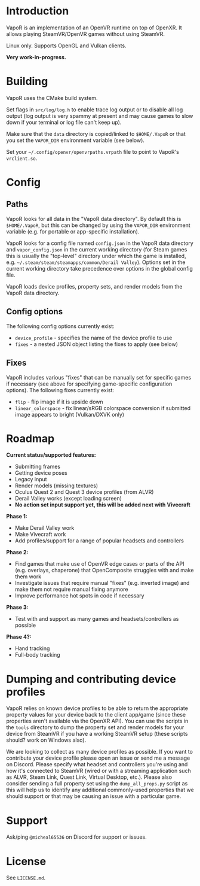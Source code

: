# Introduction

VapoR is an implementation of an OpenVR runtime on top of OpenXR. It allows playing SteamVR/OpenVR games without using SteamVR.

Linux only. Supports OpenGL and Vulkan clients.

**Very work-in-progress.**

# Building

VapoR uses the CMake build system.

Set flags in `src/log/log.h` to enable trace log output or to disable all log output (log output is very spammy at present and may cause games to slow down if your terminal or log file can't keep up).

Make sure that the `data` directory is copied/linked to `$HOME/.VapoR` or that you set the `VAPOR_DIR` environment variable (see below).

Set your `~/.config/openvr/openvrpaths.vrpath` file to point to VapoR's `vrclient.so`.

# Config

## Paths

VapoR looks for all data in the "VapoR data directory". By default this is `$HOME/.VapoR`, but this can be changed by using the `VAPOR_DIR` environment variable (e.g. for portable or app-specific installation).

VapoR looks for a config file named `config.json` in the VapoR data directory and `vapor_config.json` in the current working directory (for Steam games this is usually the "top-level" directory under which the game is installed, e.g. `~/.steam/steam/steamapps/common/Derail Valley`). Options set in the current working directory take precedence over options in the global config file.

VapoR loads device profiles, property sets, and render models from the VapoR data directory.

## Config options

The following config options currently exist:
* `device_profile` - specifies the name of the device profile to use
* `fixes` - a nested JSON object listing the fixes to apply (see below)

## Fixes

VapoR includes various "fixes" that can be manually set for specific games if necessary (see above for specifying game-specific configuration options). The following fixes currently exist:
* `flip` - flip image if it is upside down
* `linear_colorspace` - fix linear/sRGB colorspace conversion if submitted image appears to bright (Vulkan/DXVK only)

# Roadmap

**Current status/supported features:**
* Submitting frames
* Getting device poses
* Legacy input
* Render models (missing textures)
* Oculus Quest 2 and Quest 3 device profiles (from ALVR)
* Derail Valley works (except loading screen)
* **No action set input support yet, this will be added next with Vivecraft**

**Phase 1:**
* Make Derail Valley work
* Make Vivecraft work
* Add profiles/support for a range of popular headsets and controllers

**Phase 2:**
* Find games that make use of OpenVR edge cases or parts of the API (e.g. overlays, chaperone) that OpenComposite struggles with and make them work
* Investigate issues that require manual "fixes" (e.g. inverted image) and make them not require manual fixing anymore
* Improve performance hot spots in code if necessary

**Phase 3:**
* Test with and support as many games and headsets/controllers as possible

**Phase 4?:**
* Hand tracking
* Full-body tracking

# Dumping and contributing device profiles

VapoR relies on known device profiles to be able to return the appropriate property values for your device back to the client app/game (since these properties aren't available via the OpenXR API). You can use the scripts in the `tools` directory to dump the property set and render models for your device from SteamVR if you have a working SteamVR setup (these scripts should? work on Windows also).

We are looking to collect as many device profiles as possible. If you want to contribute your device profile please open an issue or send me a message on Discord. Please specify what headset and controllers you're using and how it's connected to SteamVR (wired or with a streaming application such as ALVR, Steam Link, Quest Link, Virtual Desktop, etc.). Please also consider sending a full property set using the `dump_all_props.py` script as this will help us to identify any additional commonly-used properties that we should support or that may be causing an issue with a particular game.

# Support

Ask/ping `@micheal65536` on Discord for support or issues.

# License

See `LICENSE.md`.
